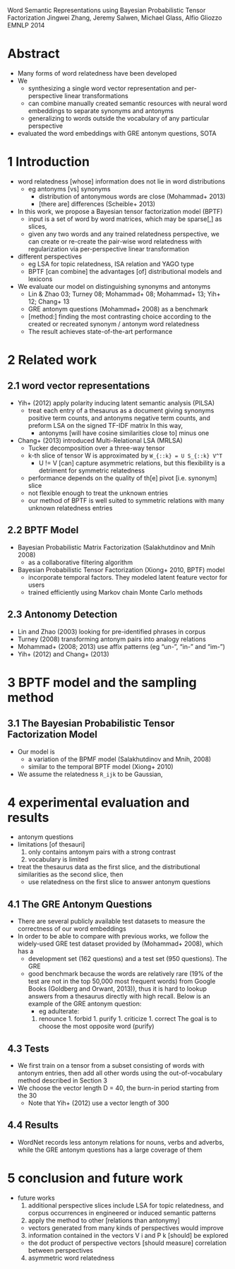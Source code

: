 Word Semantic Representations using Bayesian Probabilistic Tensor Factorization
Jingwei Zhang, Jeremy Salwen, Michael Glass, Alfio Gliozzo
EMNLP 2014

# Abstract

* Many forms of word relatedness have been developed
* We
  * synthesizing a single word vector representation and
    per-perspective linear transformations
  * can combine manually created semantic resources with neural word embeddings
    to separate synonyms and antonyms
  * generalizing to words outside the vocabulary of any particular perspective
* evaluated the word embeddings with GRE antonym questions, SOTA

# 1 Introduction

* word relatedness [whose] information does not lie in word distributions
  * eg antonyms [vs] synonyms
    * distribution of antonymous words are close (Mohammad+ 2013)
    * [there are] differences (Scheible+ 2013)
* In this work, we propose a Bayesian tensor factorization model (BPTF)
  * input is a set of word by word matrices, which may be sparse[,] as slices,
  * given any two words and any trained relatedness perspective,
    we can create or re-create the pair-wise word relatedness with
    regularization via per-perspective linear transformation
* different perspectives
  * eg LSA for topic relatedness, ISA relation and YAGO type
  * BPTF [can combine] the advantages [of] distributional models and lexicons
* We evaluate our model on distinguishing synonyms and antonyms
  * Lin & Zhao 03; Turney 08; Mohammad+ 08; Mohammad+ 13; Yih+ 12; Chang+ 13
  * GRE antonym questions (Mohammad+ 2008) as a benchmark
  * [method:] finding the most contrasting choice
    according to the created or recreated synonym / antonym word relatedness
  * The result achieves state-of-the-art performance

# 2 Related work

## 2.1 word vector representations

* Yih+ (2012) apply polarity inducing latent semantic analysis (PILSA)
  * treat each entry of a thesaurus as a document
    giving synonyms positive term counts, and antonyms negative term counts,
    and preform LSA on the signed TF-IDF matrix In this way,
    * antonyms [will have cosine similarities close to] minus one
* Chang+ (2013) introduced Multi-Relational LSA (MRLSA)
  * Tucker decomposition over a three-way tensor
  * k-th slice of tensor W is approximated by `W_{::k} = U S_{::k} V^T`
    * U != V [can] capture asymmetric relations, but
      this flexibility is a detriment for symmetric relatedness
  * performance depends on the quality of th[e] pivot [i.e. synonym] slice
  * not flexible enough to treat the unknown entries
  * our method of BPTF is well suited to symmetric relations with many unknown
    relatedness entries

## 2.2 BPTF Model

* Bayesian Probabilistic Matrix Factorization (Salakhutdinov and Mnih 2008)
  * as a collaborative filtering algorithm
* Bayesian Probabilistic Tensor Factorization (Xiong+ 2010, BPTF) model
  * incorporate temporal factors.  They modeled latent feature vector for users
  * trained efficiently using Markov chain Monte Carlo methods

## 2.3 Antonomy Detection

* Lin and Zhao (2003) looking for pre-identified phrases in corpus
* Turney (2008) transforming antonym pairs into analogy relations
* Mohammad+ (2008; 2013) use affix patterns (eg “un-”, “in-” and “im-”)
* Yih+ (2012) and Chang+ (2013)

# 3 BPTF model and the sampling method

## 3.1 The Bayesian Probabilistic Tensor Factorization Model

* Our model is
  * a variation of the BPMF model (Salakhutdinov and Mnih, 2008)
  * similar to the temporal BPTF model (Xiong+ 2010)
* We assume the relatedness `R_ijk` to be Gaussian,

# 4 experimental evaluation and results

* antonym questions
* limitations [of thesauri]
  1. only contains antonym pairs with a strong contrast
  2. vocabulary is limited
* treat the thesaurus data as the first slice, and the
  distributional similarities as the second slice, then
  * use relatedness on the first slice to answer antonym questions

## 4.1 The GRE Antonym Questions

* There are several publicly available test datasets to measure the correctness
  of our word embeddings
* In order to be able to compare with previous works, we follow the widely-used
  GRE test dataset provided by (Mohammad+ 2008), which has a
  * development set (162 questions) and a test set (950 questions).  The GRE
  * good benchmark because the words are relatively rare
    (19% of the test are not in the top 50,000 most frequent words)
    from
    Google Books (Goldberg and Orwant, 2013)), thus it is hard to lookup
    answers from a thesaurus directly with high recall.  Below is an example of
    the GRE antonym question:
    * eg adulterate:
    1. renounce 1. forbid 1. purify 1. criticize 1. correct
    The goal is to choose the most opposite word (purify)

## 4.3 Tests

* We first train on a tensor from a subset consisting of words with antonym
  entries, then add all other words using the out-of-vocabulary method
  described in Section 3
* We choose the vector length D = 40, the burn-in period starting from the 30
  * Note that Yih+ (2012) use a vector length of 300

## 4.4 Results

* WordNet records less antonym relations for nouns, verbs and adverbs, while
  the GRE antonym questions has a large coverage of them

# 5 conclusion and future work

* future works
  1. additional perspective slices include LSA for topic relatedness, and
     corpus occurrences in engineered or induced semantic patterns
  2. apply the method to other [relations than antonymy]
    * vectors generated from many kinds of perspectives would improve
  3. information contained in the vectors V i and P k [should] be explored
    * the dot product of perspective vectors [should measure] correlation
      between perspectives
  4. asymmetric word relatedness
